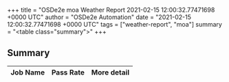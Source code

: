 +++
title = "OSDe2e moa Weather Report 2021-02-15 12:00:32.77471698 +0000 UTC"
author = "OSDe2e Automation"
date = "2021-02-15 12:00:32.77471698 +0000 UTC"
tags = ["weather-report", "moa"]
summary = "<table class=\"summary\"></table>"
+++
## Summary

| Job Name | Pass Rate | More detail |
|----------|-----------|-------------|



